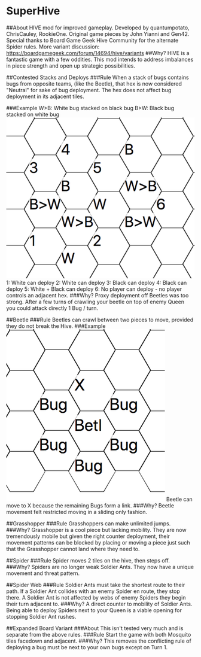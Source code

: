 # SuperHive
##About
HIVE mod for improved gameplay. Developed by quantumpotato, ChrisCauley, RookieOne.
Original game pieces by John Yianni and Gen42. Special thanks to Board Game Geek Hive Community for the alternate Spider rules. More variant discussion: https://boardgamegeek.com/forum/14694/hive/variants
##Why?
HIVE is a fantastic game with a few oddities. This mod intends to address imbalances in piece strength and open up strategic possibilities.

##Contested Stacks and Deploys
###Rule
When a stack of bugs contains bugs from opposite teams, (like the Beetle), that hex is now considered "Neutral" for sake of bug deployment. The hex does not affect bug deployment in its adjacent tiles.

###Example
W>B: White bug stacked on black bug
B>W: Black bug stacked on white bug
![Stack](/examples/stack.png)
1: White can deploy
2: White can deploy
3: Black can deploy
4: Black can deploy
5: White + Black can deploy
6: No player can deploy - no player controls an adjacent hex.
###Why?
Proxy deployment off Beetles was too strong. After a few turns of crawling your beetle on top of enemy Queen you could attack directly 1 Bug / turn.

##Beetle
###Rule
Beetles can crawl between two pieces to move, provided they do not break the Hive.
###Example
![Stack](/examples/beetle.png)
Beetle can move to X because the remaining Bugs form a link.
###Why?
Beetle movement felt restricted moving in a sliding only fashion.

##Grasshopper
###Rule
Grasshoppers can make unlimited jumps.
###Why?
Grasshopper is a cool piece but lacking mobility. They are now tremendously mobile but given the right counter deployment, their movement patterns can be blocked by placing or moving a piece just such that the Grasshopper cannot land where they need to.

##Spider
###Rule
Spider moves 2 tiles on the hive, then steps off.
###Why?
Spiders are no longer weak Soldier Ants. They now have a unique movement and threat pattern.

##Spider Web
###Rule
Soldier Ants must take the shortest route to their path.
If a Soldier Ant collides with an enemy Spider en route, they stop there.
A Soldier Ant is not affected by webs of enemy Spiders they begin their turn adjacent to.
###Why?
A direct counter to mobility of Soldier Ants. Being able to deploy Spiders next to your Queen is a viable opening for stopping Soldier Ant rushes.

##Expanded Board Variant
###About
This isn't tested very much and is separate from the above rules.
###Rule
Start the game with both Mosquito tiles facedown and adjacent.
###Why?
This removes the conflicting rule of deploying a bug must be next to your own bugs except on Turn 1.